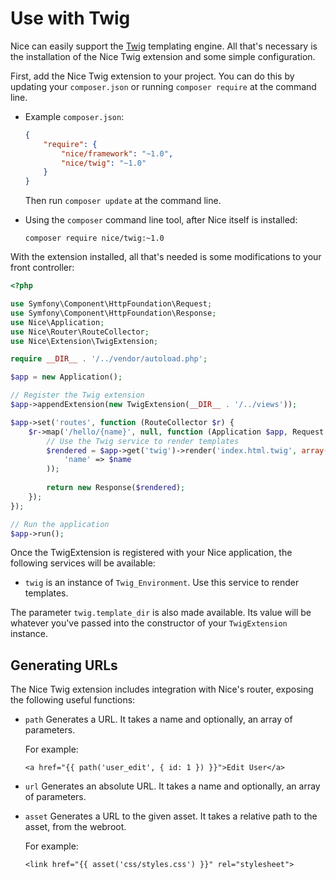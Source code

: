 Use with Twig
=============

Nice can easily support the [Twig](http://twig.sensiolabs.org) templating engine. All that's necessary is 
the installation of the Nice Twig extension and some simple configuration.

First, add the Nice Twig extension to your project. You can do this by updating your `composer.json` or
running `composer require` at the command line.

*   Example `composer.json`:

    ```json
    {
        "require": {
            "nice/framework": "~1.0",
            "nice/twig": "~1.0"
        }
    }
    ```
    
    Then run `composer update` at the command line.
    

*   Using the `composer` command line tool, after Nice itself is installed:

    ```
    composer require nice/twig:~1.0
    ```


With the extension installed, all that's needed is some modifications to your front controller:

```php
<?php

use Symfony\Component\HttpFoundation\Request;
use Symfony\Component\HttpFoundation\Response;
use Nice\Application;
use Nice\Router\RouteCollector;
use Nice\Extension\TwigExtension;

require __DIR__ . '/../vendor/autoload.php';

$app = new Application();

// Register the Twig extension
$app->appendExtension(new TwigExtension(__DIR__ . '/../views'));

$app->set('routes', function (RouteCollector $r) {
    $r->map('/hello/{name}', null, function (Application $app, Request $request, $name) {
        // Use the Twig service to render templates
        $rendered = $app->get('twig')->render('index.html.twig', array(
            'name' => $name
        ));
        
        return new Response($rendered);
    });
});

// Run the application
$app->run();
```

Once the TwigExtension is registered with your Nice application, the following services will be available:

* `twig` is an instance of `Twig_Environment`. Use this service to render templates.

The parameter `twig.template_dir` is also made available. Its value will be whatever you've passed into the 
constructor of your `TwigExtension` instance.


Generating URLs
---------------

The Nice Twig extension includes integration with Nice's router, exposing the following useful functions:

*   `path` Generates a URL. It takes a name and optionally, an array of parameters.

    For example:
    ```twig
    <a href="{{ path('user_edit', { id: 1 }) }}">Edit User</a>
    ```
    
*   `url` Generates an absolute URL. It takes a name and optionally, an array of parameters.

*   `asset` Generates a URL to the given asset. It takes a relative path to the asset, from the webroot.

    For example:
    ```twig
    <link href="{{ asset('css/styles.css') }}" rel="stylesheet">
    ```
